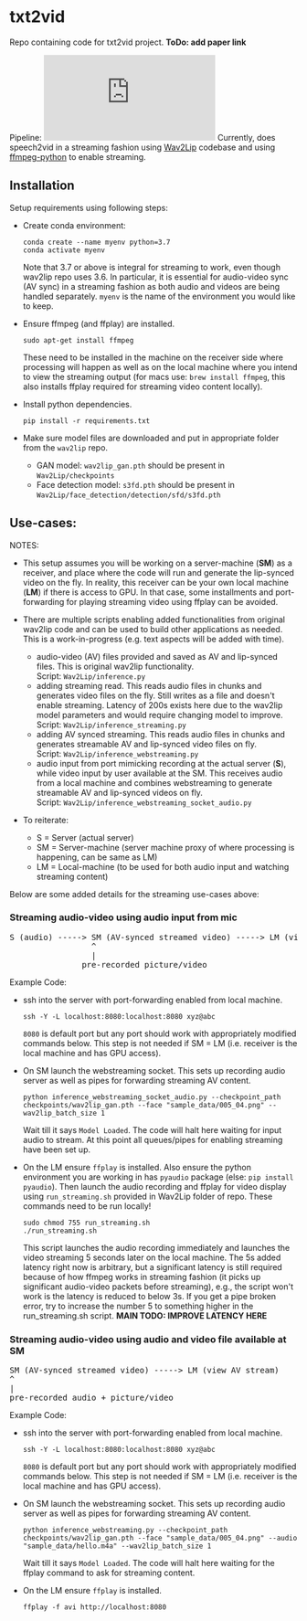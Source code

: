 # txt2vid
Repo containing code for txt2vid project. **ToDo: add paper link**

Pipeline:
![Pipeline](https://github.com/tpulkit/txt2vid/blob/main/images/block_diagram.pdf)
Currently, does speech2vid in a streaming fashion using 
[Wav2Lip](https://github.com/Rudrabha/Wav2Lip) codebase
and using [ffmpeg-python](https://github.com/kkroening/ffmpeg-python/tree/master/examples#audiovideo-pipeline)
to enable streaming.

## Installation

Setup requirements using following steps:

* Create conda environment:
  ```
  conda create --name myenv python=3.7
  conda activate myenv
  ```
  Note that 3.7 or above is integral for streaming to work,
  even though wav2lip repo uses 3.6. In particular, it is 
  essential for audio-video sync (AV sync) in a streaming fashion
  as both audio and videos are being handled separately. `myenv` is 
  the name of the environment you would like to keep.
  
* Ensure ffmpeg (and ffplay) are installed.
  ```
  sudo apt-get install ffmpeg
  ``` 
  These need to be installed in the machine on the receiver side 
  where processing will happen as well as on the local machine 
  where you intend to view the streaming output (for macs use:
  ```brew install ffmpeg```, this also installs ffplay required
  for streaming video content locally).

* Install python dependencies.
  ```
  pip install -r requirements.txt
  ```

* Make sure model files are downloaded and put in appropriate
  folder from the `wav2lip` repo.
  * GAN model: `wav2lip_gan.pth` should be present in
    `Wav2Lip/checkpoints` 
  * Face detection model: `s3fd.pth` should be present in 
    `Wav2Lip/face_detection/detection/sfd/s3fd.pth`
    
## Use-cases:

NOTES: 
* This setup assumes you will be working on a server-machine (**SM**)
  as a  receiver, and place where the code will run and generate
  the lip-synced video on the fly. In reality, this receiver can be 
  your own local machine (**LM**) if there is access to GPU. 
  In that case, some installments and port-forwarding for playing
  streaming video using ffplay can be avoided.
  
* There are multiple scripts enabling added functionalities from 
  original wav2lip code and can be used to build other applications
  as needed. This is a work-in-progress (e.g. text aspects will be
  added with time). <br>
  * audio-video (AV) files provided and saved as AV and lip-synced 
    files. This is original wav2lip functionality. <br>
    Script: ```Wav2Lip/inference.py```
  * adding streaming read. This reads audio files in chunks and 
    generates video files on the fly. Still writes as a file
    and doesn't enable streaming. Latency of 200s exists here 
    due to the wav2lip model parameters and would require changing
    model to improve. <br>
    Script: ```Wav2Lip/inference_streaming.py```
  * adding AV synced streaming. This reads audio files in chunks 
    and generates streamable AV and lip-synced video files on fly.
    <br>
    Script: ```Wav2Lip/inference_webstreaming.py```
  * audio input from port mimicking recording at the actual server (**S**), 
    while video input by user available at the SM. This receives audio
    from a local machine and combines webstreaming to generate
    streamable AV and lip-synced videos on fly. <br>
    Script: ```Wav2Lip/inference_webstreaming_socket_audio.py```
    
* To reiterate: 
    * S = Server (actual server)
    * SM = Server-machine (server machine proxy of where processing
      is happening, can be same as LM)
    * LM = Local-machine (to be used for both audio input and
      watching streaming content)  
    
Below are some added details for the streaming use-cases above:

### Streaming audio-video using audio input from mic
<pre>
S (audio) -----> SM (AV-synced streamed video) -----> LM (view AV stream)
                 ^
                 |
               pre-recorded picture/video
</pre>

Example Code:
* ssh into the server with port-forwarding enabled from local machine.
  ```
  ssh -Y -L localhost:8080:localhost:8080 xyz@abc
  ```
  `8080` is default port but any port should work with appropriately
  modified commands below. This step is not needed if SM = LM 
  (i.e. receiver is the local machine and has GPU access).
  
* On SM launch the webstreaming socket. This sets up 
  recording audio server as well as pipes for forwarding streaming
  AV content. 
  ```
  python inference_webstreaming_socket_audio.py --checkpoint_path checkpoints/wav2lip_gan.pth --face "sample_data/005_04.png" --wav2lip_batch_size 1 
  ```
  Wait till it says `Model Loaded`. The code will halt here waiting
  for input audio to stream. At this point all queues/pipes for 
  enabling streaming have been set up.
  
* On the LM ensure `ffplay` is installed. Also ensure the python
  environment you are working in has `pyaudio` package (else:
  ```pip install pyaudio```). Then launch the audio recording
  and ffplay for video display using `run_streaming.sh` provided
  in Wav2Lip folder of repo. These commands need to be run locally!
  ```
  sudo chmod 755 run_streaming.sh 
  ./run_streaming.sh
  ```
  This script launches the audio recording immediately and launches the 
  video streaming 5 seconds later on the local machine. The 5s added
  latency right now is arbitrary, but a significant latency is still
  required because of how ffmpeg works in streaming fashion (it
  picks up significant audio-video packets before streaming), e.g.,
  the script won't work is the latency is reduced to below 3s. If 
  you get a pipe broken error, try to increase the number 5 to
  something higher in the run_streaming.sh script.
  **MAIN TODO: IMPROVE LATENCY HERE**
  
### Streaming audio-video using audio and video file available at SM
<pre>
SM (AV-synced streamed video) -----> LM (view AV stream)
^
|
pre-recorded audio + picture/video
</pre>

Example Code:
* ssh into the server with port-forwarding enabled from local machine.
  ```
  ssh -Y -L localhost:8080:localhost:8080 xyz@abc
  ```
  `8080` is default port but any port should work with appropriately
  modified commands below. This step is not needed if SM = LM 
  (i.e. receiver is the local machine and has GPU access).
  
* On SM launch the webstreaming socket. This sets up 
  recording audio server as well as pipes for forwarding streaming
  AV content. 
  ```
  python inference_webstreaming.py --checkpoint_path checkpoints/wav2lip_gan.pth --face "sample_data/005_04.png" --audio "sample_data/hello.m4a" --wav2lip_batch_size 1  
  ```
  Wait till it says `Model Loaded`. The code will halt here waiting
  for the ffplay command to ask for streaming content.
  
* On the LM ensure `ffplay` is installed. 
  ```
  ffplay -f avi http://localhost:8080
  ```
  

  


